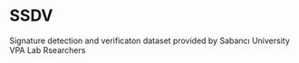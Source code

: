 # SSDV
Signature detection and verificaton dataset provided by Sabancı University VPA Lab Rsearchers
